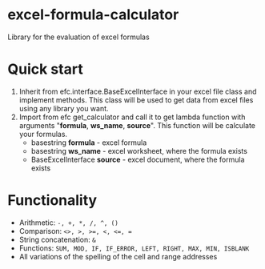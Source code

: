 # excel-formula-calculator
Library for the evaluation of excel formulas

# Quick start
1. Inherit from efc.interface.BaseExcelInterface in your excel file class and implement methods. This class will be used to get data from excel files using any library you want.
2. Import from efc get_calculator and call it to get lambda function with arguments "**formula**, **ws_name**, **source**". This function will be calculate your formulas.
    * basestring **formula** - excel formula
    * basestring **ws_name** - excel worksheet, where the formula exists
    * BaseExcelInterface **source** - excel document, where the formula exists

# Functionality
  * Arithmetic: ```-, +, *, /, ^, ()```
  * Comparison: ```<>, >, >=, <, <=, =```
  * String concatenation: ```&```
  * Functions: ```SUM, MOD, IF, IF_ERROR, LEFT, RIGHT, MAX, MIN, ISBLANK```
  * All variations of the spelling of the cell and range addresses
